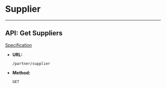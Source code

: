 # Supplier
---

## API: Get Suppliers

[Specification](https://s2-api.ventmere.io/swagger-ui/#/partner/get_suppliers)

* **URL:**

    `/partner/supplier`

* **Method:**

    `GET`

